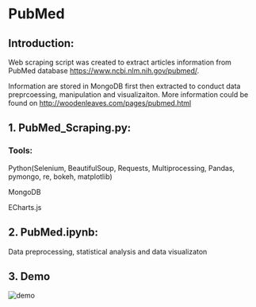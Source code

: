 # PubMed

## Introduction:

Web scraping script was created to extract articles information from PubMed database https://www.ncbi.nlm.nih.gov/pubmed/.

Information are stored in MongoDB first then extracted to conduct data preprcoessing, manipulation and visualizaiton. More information could be found on http://woodenleaves.com/pages/pubmed.html

## 1. PubMed_Scraping.py: 

### Tools:

Python(Selenium, BeautifulSoup, Requests, Multiprocessing, Pandas, pymongo, re, bokeh, matplotlib)

MongoDB

ECharts.js

## 2. PubMed.ipynb: 

Data preprocessing, statistical analysis and data visualizaton

## 3. Demo

![demo](https://github.com/woodenleaves/PubMed/raw/master/pubmed.png)
